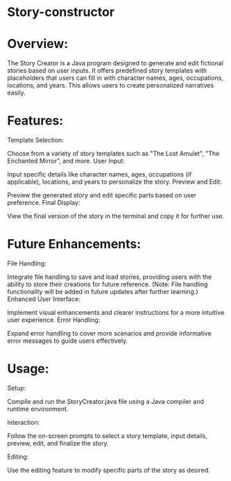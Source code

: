 # Story-constructor

# Overview:

The Story Creator is a Java program designed to generate and edit fictional stories based on user inputs. It offers predefined story templates with placeholders that users can fill in with character names, ages, occupations, locations, and years. This allows users to create personalized narratives easily.

# Features:

Template Selection:

Choose from a variety of story templates such as "The Lost Amulet", "The Enchanted Mirror", and more.
User Input:

Input specific details like character names, ages, occupations (if applicable), locations, and years to personalize the story.
Preview and Edit:

Preview the generated story and edit specific parts based on user preference.
Final Display:

View the final version of the story in the terminal and copy it for further use.

# Future Enhancements:

File Handling:

Integrate file handling to save and load stories, providing users with the ability to store their creations for future reference. (Note: File handling functionality will be added in future updates after further learning.)
Enhanced User Interface:

Implement visual enhancements and clearer instructions for a more intuitive user experience.
Error Handling:

Expand error handling to cover more scenarios and provide informative error messages to guide users effectively.

# Usage:

Setup:

Compile and run the StoryCreator.java file using a Java compiler and runtime environment.

Interaction:

Follow the on-screen prompts to select a story template, input details, preview, edit, and finalize the story.

Editing:

Use the editing feature to modify specific parts of the story as desired.

